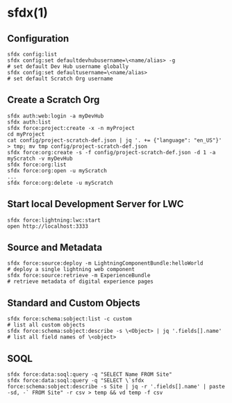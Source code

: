 # sfdx(1)

## Configuration

    sfdx config:list
    sfdx config:set defaultdevhubusername=\<name/alias> -g                             # set default Dev Hub username globally
    sfdx config:set defaultusername=\<name/alias>                                      # set default Scratch Org username

## Create a Scratch Org

    sfdx auth:web:login -a myDevHub
    sfdx auth:list
    sfdx force:project:create -x -n myProject
    cd myProject
    cat config/project-scratch-def.json | jq '. += {"language": "en_US"}' > tmp; mv tmp config/project-scratch-def.json
    sfdx force:org:create -s -f config/project-scratch-def.json -d 1 -a myScratch -v myDevHub
    sfdx force:org:list
    sfdx force:org:open -u myScratch
    ...
    sfdx force:org:delete -u myScratch

## Start local Development Server for LWC

    sfdx force:lightning:lwc:start
    open http://localhost:3333

## Source and Metadata

    sfdx force:source:deploy -m LightningComponentBundle:helloWorld                    # deploy a single lightning web component
    sfdx force:source:retrieve -m ExperienceBundle                                     # retrieve metadata of digital experience pages

## Standard and Custom Objects

    sfdx force:schema:sobject:list -c custom                                           # list all custom objects
    sfdx force:schema:sobject:describe -s \<Object> | jq '.fields[].name'               # list all field names of \<object>

## SOQL

    sfdx force:data:soql:query -q "SELECT Name FROM Site"
    sfdx force:data:soql:query -q "SELECT \`sfdx force:schema:sobject:describe -s Site | jq -r '.fields[].name' | paste -sd, -` FROM Site" -r csv > temp && vd temp -f csv
